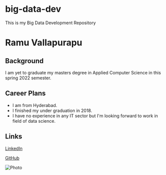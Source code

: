 # big-data-dev
This is my Big Data Development Repository
# Ramu Vallapurapu

##  Background
I am yet to graduate my masters degree in Applied Computer Science in this spring 2022 semester.

## Career Plans
- I am from Hyderabad.
- I finished my under graduation in 2018.
- I have no experience in any IT sector but I'm looking forward to work in field of data science.

## Links
[LinkedIn](https://www.linkedin.com/in/ramu-vallapurapu-14461714b/)

[GitHub](https://github.com/vallapurapuramu)

![Photo](https://media-exp1.licdn.com/dms/image/C5103AQEdpB59guA9rA/profile-displayphoto-shrink_400_400/0/1520047786619?e=1648080000&v=beta&t=fEKIzUU2TbLprYaSNmEz2Wvls2bTlTj9lxk2Rn7JM4g)


